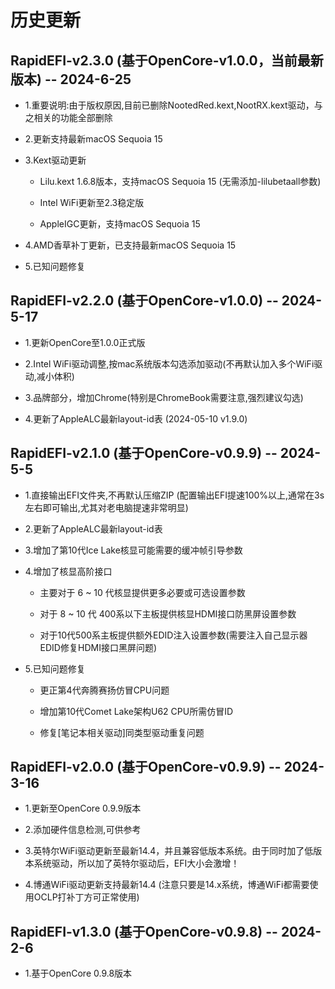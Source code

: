 
# 历史更新

## RapidEFI-v2.3.0 (基于OpenCore-v1.0.0，当前最新版本) -- 2024-6-25

- 1.重要说明:由于版权原因,目前已删除NootedRed.kext,NootRX.kext驱动，与之相关的功能全部删除

- 2.更新支持最新macOS Sequoia 15

- 3.Kext驱动更新

   - Lilu.kext 1.6.8版本，支持macOS Sequoia 15 (无需添加-lilubetaall参数)

   - Intel WiFi更新至2.3稳定版
   
   - AppleIGC更新，支持macOS Sequoia 15

- 4.AMD香草补丁更新，已支持最新macOS Sequoia 15

- 5.已知问题修复


## RapidEFI-v2.2.0 (基于OpenCore-v1.0.0) -- 2024-5-17

- 1.更新OpenCore至1.0.0正式版

- 2.Intel WiFi驱动调整,按mac系统版本勾选添加驱动(不再默认加入多个WiFi驱动,减小体积)

- 3.品牌部分，增加Chrome(特别是ChromeBook需要注意,强烈建议勾选)

- 4.更新了AppleALC最新layout-id表 (2024-05-10 v1.9.0)


## RapidEFI-v2.1.0 (基于OpenCore-v0.9.9) -- 2024-5-5

- 1.直接输出EFI文件夹,不再默认压缩ZIP (配置输出EFI提速100%以上,通常在3s左右即可输出,尤其对老电脑提速非常明显)

- 2.更新了AppleALC最新layout-id表

- 3.增加了第10代Ice Lake核显可能需要的缓冲帧引导参数

- 4.增加了核显高阶接口

    - 主要对于 6 ~ 10 代核显提供更多必要或可选设置参数

    - 对于 8 ~ 10 代 400系以下主板提供核显HDMI接口防黑屏设置参数

    - 对于10代500系主板提供额外EDID注入设置参数(需要注入自己显示器EDID修复HDMI接口黑屏问题)

- 5.已知问题修复

     - 更正第4代奔腾赛扬仿冒CPU问题 

     - 增加第10代Comet Lake架构U62 CPU所需仿冒ID 

     - 修复[笔记本相关驱动]同类型驱动重复问题



## RapidEFI-v2.0.0 (基于OpenCore-v0.9.9)  -- 2024-3-16

- 1.更新至OpenCore 0.9.9版本

- 2.添加硬件信息检测,可供参考

- 3.英特尔WiFi驱动更新至最新14.4，并且兼容低版本系统。由于同时加了低版本系统驱动，所以加了英特尔驱动后，EFI大小会激增！ 

- 4.博通WiFi驱动更新支持最新14.4 (注意只要是14.x系统，博通WiFi都需要使用OCLP打补丁方可正常使用)

## RapidEFI-v1.3.0 (基于OpenCore-v0.9.8)  -- 2024-2-6

- 1.基于OpenCore 0.9.8版本















  

  

  

  

  

  

  

  

  

  

  

  

